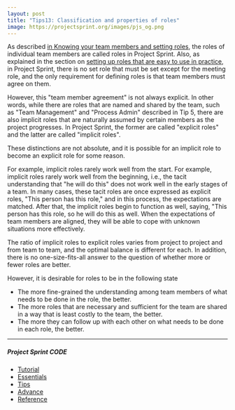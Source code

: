 ```yaml
---
layout: post
title: "Tips13: Classification and properties of roles"
image: https://projectsprint.org/images/pjs_og.png
---
```


As described [in Knowing your team members and setting roles](../tutorial/section2-2.md), the roles of individual team members are called roles in Project Sprint. Also, as explained in the section on [setting up roles that are easy to use in practice](../tips/tips5.md), in Project Sprint, there is no set role that must be set except for the meeting role, and the only requirement for defining roles is that team members must agree on them.

However, this "team member agreement" is not always explicit. In other words, while there are roles that are named and shared by the team, such as "Team Management" and "Process Admin" described in Tip 5, there are also implicit roles that are naturally assumed by certain members as the project progresses. In Project Sprint, the former are called "explicit roles" and the latter are called "implicit roles".

These distinctions are not absolute, and it is possible for an implicit role to become an explicit role for some reason.

For example, implicit roles rarely work well from the start. For example, implicit roles rarely work well from the beginning, i.e., the tacit understanding that "he will do this" does not work well in the early stages of a team. In many cases, these tacit roles are once expressed as explicit roles, "This person has this role," and in this process, the expectations are matched. After that, the implicit roles begin to function as well, saying, "This person has this role, so he will do this as well. When the expectations of team members are aligned, they will be able to cope with unknown situations more effectively.

The ratio of implicit roles to explicit roles varies from project to project and from team to team, and the optimal balance is different for each. In addition, there is no one-size-fits-all answer to the question of whether more or fewer roles are better.

However, it is desirable for roles to be in the following state

* The more fine-grained the understanding among team members of what needs to be done in the role, the better.
* The more roles that are necessary and sufficient for the team are shared in a way that is least costly to the team, the better.
* The more they can follow up with each other on what needs to be done in each role, the better.

---

##### Project Sprint CODE
- [Tutorial](../tutorial/index.md)
- [Essentials](../essentials.md)
- [Tips](../tips/index.md)
- [Advance](../advance.md)
- [Reference](../reference.md)
